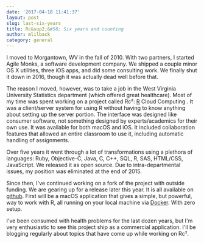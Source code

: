 ```yaml
---
date: '2017-04-18 11:41:37'
layout: post
slug: last-six-years
title: Rc&sup2;&#58; Six years and counting
author: mlilback
category: general
---
```


I moved to Morgantown, WV in the fall of 2010. With two partners, I started Agile Monks, a software development company. We shipped a couple minor OS X utilities, three iOS apps, and did some consulting work. We finally shut it down in 2016, though it was actually dead well before that.

The reason I moved, however, was to take a job in the West Virginia University Statistics department (which offered great healthcare). Most of my time was spent working on a project called Rc&sup2;: [R](http://www.r-project.org/) Cloud Computing . It was a client/server system for using R without having to know anything about setting up the server portion. The interface was designed like consumer software, not something designed by experts/academics for their own use. It was available for both macOS and iOS. It included collaboration features that allowed an entire classroom to use it, including automatic handling of assignments.

Over five years it went through a lot of transformations using a plethora of languages: Ruby, Objective-C, Java, C, C++, SQL, R, SAS, HTML/CSS, JavaScript. We released it as open source. Due to intra-departmental issues, my position was eliminated at the end of 2015.

Since then, I've continued working on a fork of the project with outside funding. We are gearing up for a release later this year. It is all available on [github](https://github.com/rc2server/). First will be a macOS application that gives a simple, but powerful, way to work with R, all running on your local machine via [Docker](https://docker.com/). With zero setup.

I've been consumed with health problems for the last dozen years, but I'm very enthusiastic to see this project ship as a commercial application. I'll be blogging regularly about topics that have come up while working on Rc&sup2;.

